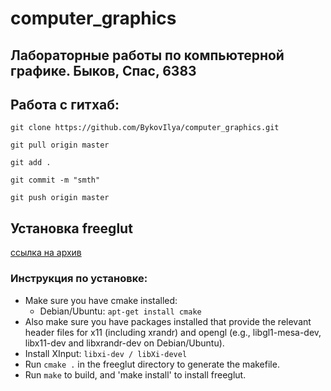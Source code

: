 # computer_graphics
## Лабораторные работы по компьютерной графике. Быков, Спас, 6383

## Работа с гитхаб:
  `git clone https://github.com/BykovIlya/computer_graphics.git`
  
  `git pull origin master`
  
  `git add .`
  
  `git commit -m "smth"`
  
  `git push origin master`
  

## Установка freeglut

[ссылка на архив](https://sourceforge.net/projects/freeglut/)

### Инструкция по установке:

- Make sure you have cmake installed:
  - Debian/Ubuntu: `apt-get install cmake`
- Also make sure you have packages installed that provide the relevant
  header files for x11 (including xrandr) and opengl (e.g.,
  libgl1-mesa-dev, libx11-dev and libxrandr-dev on Debian/Ubuntu).
- Install XInput: `libxi-dev / libXi-devel`
- Run `cmake .` in the freeglut directory to generate the makefile.
- Run `make` to build, and 'make install' to install freeglut.
